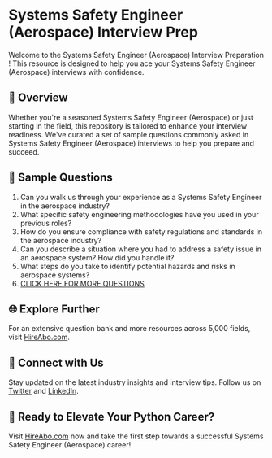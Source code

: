 # Systems Safety Engineer (Aerospace) Interview Prep

Welcome to the Systems Safety Engineer (Aerospace) Interview Preparation ! This resource is designed to help you ace your Systems Safety Engineer (Aerospace) interviews with confidence.

## 🚀 Overview

Whether you're a seasoned Systems Safety Engineer (Aerospace) or just starting in the field, this repository is tailored to enhance your interview readiness. We've curated a set of sample questions commonly asked in Systems Safety Engineer (Aerospace) interviews to help you prepare and succeed.

## 📝 Sample Questions

1. Can you walk us through your experience as a Systems Safety Engineer in the aerospace industry?
2. What specific safety engineering methodologies have you used in your previous roles?
3. How do you ensure compliance with safety regulations and standards in the aerospace industry?
4. Can you describe a situation where you had to address a safety issue in an aerospace system? How did you handle it?
5. What steps do you take to identify potential hazards and risks in aerospace systems?
6. [CLICK HERE FOR MORE QUESTIONS](https://hireabo.com/job/3_3_17/Systems%20Safety%20Engineer%20Aerospace)

## 🌐 Explore Further

For an extensive question bank and more resources across 5,000 fields, visit [HireAbo.com](https://www.hireabo.com).

## 📱 Connect with Us

Stay updated on the latest industry insights and interview tips. Follow us on [Twitter](https://twitter.com/hireabo) and [LinkedIn](https://www.linkedin.com/in/hire-abo-3609972a8/).

## 🚀 Ready to Elevate Your Python Career?

Visit [HireAbo.com](https://www.hireabo.com) now and take the first step towards a successful Systems Safety Engineer (Aerospace) career!